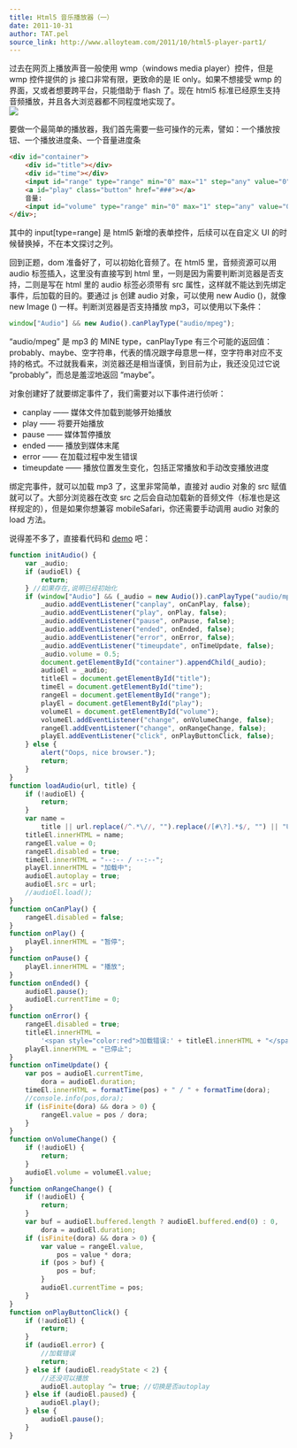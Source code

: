 ```yaml
---
title: Html5 音乐播放器（一）
date: 2011-10-31
author: TAT.pel
source_link: http://www.alloyteam.com/2011/10/html5-player-part1/
---
```


<!-- {% raw %} - for jekyll -->

过去在网页上播放声音一般使用 wmp（windows media player）控件，但是 wmp 控件提供的 js 接口非常有限，更致命的是 IE only。如果不想接受 wmp 的界面，又或者想要跨平台，只能借助于 flash 了。现在 html5 标准已经原生支持音频播放，并且各大浏览器都不同程度地实现了。  
![](http://alloyteam.com/wp-content/uploads/2011/10/audio-player-img1.png)  

要做一个最简单的播放器，我们首先需要一些可操作的元素，譬如：一个播放按钮、一个播放进度条、一个音量进度条

```html
<div id="container">
    <div id="title"></div>
    <div id="time"></div>
    <input id="range" type="range" min="0" max="1" step="any" value="0" />
    <a id="play" class="button" href="###"></a>
    音量:
    <input id="volume" type="range" min="0" max="1" step="any" value="0.5" />
</div>;
```

其中的 input\[type=range] 是 html5 新增的表单控件，后续可以在自定义 UI 的时候替换掉，不在本文探讨之列。

回到正题，dom 准备好了，可以初始化音频了。在 html5 里，音频资源可以用 audio 标签插入，这里没有直接写到 html 里，一则是因为需要判断浏览器是否支持，二则是写在 html 里的 audio 标签必须带有 src 属性，这样就不能达到先绑定事件，后加载的目的。要通过 js 创建 audio 对象，可以使用 new Audio ()，就像 new Image () 一样。判断浏览器是否支持播放 mp3，可以使用以下条件：

```javascript
window["Audio"] && new Audio().canPlayType("audio/mpeg");
```

“audio/mpeg” 是 mp3 的 MINE type，canPlayType 有三个可能的返回值：probably、maybe、空字符串，代表的情况跟字母意思一样，空字符串对应不支持的格式。不过就我看来，浏览器还是相当谨慎，到目前为止，我还没见过它说 “probably”，而总是羞涩地返回 “maybe”。

对象创建好了就要绑定事件了，我们需要对以下事件进行侦听：

-   canplay —— 媒体文件加载到能够开始播放
-   play —— 将要开始播放
-   pause —— 媒体暂停播放
-   ended —— 播放到媒体末尾
-   error —— 在加载过程中发生错误
-   timeupdate —— 播放位置发生变化，包括正常播放和手动改变播放进度

绑定完事件，就可以加载 mp3 了，这里非常简单，直接对 audio 对象的 src 赋值就可以了。大部分浏览器在改变 src 之后会自动加载新的音频文件（标准也是这样规定的），但是如果你想兼容 mobileSafari，你还需要手动调用 audio 对象的 load 方法。

说得差不多了，直接看代码和 [demo](http://alloyteam.com/wp-content/uploads/2011/10/audio-player-demo1.html) 吧：

```javascript
function initAudio() {
    var _audio;
    if (audioEl) {
        return;
    } //如果存在,说明已经初始化
    if (window["Audio"] && (_audio = new Audio()).canPlayType("audio/mpeg")) {
        _audio.addEventListener("canplay", onCanPlay, false);
        _audio.addEventListener("play", onPlay, false);
        _audio.addEventListener("pause", onPause, false);
        _audio.addEventListener("ended", onEnded, false);
        _audio.addEventListener("error", onError, false);
        _audio.addEventListener("timeupdate", onTimeUpdate, false);
        _audio.volume = 0.5;
        document.getElementById("container").appendChild(_audio);
        audioEl = _audio;
        titleEl = document.getElementById("title");
        timeEl = document.getElementById("time");
        rangeEl = document.getElementById("range");
        playEl = document.getElementById("play");
        volumeEl = document.getElementById("volume");
        volumeEl.addEventListener("change", onVolumeChange, false);
        rangeEl.addEventListener("change", onRangeChange, false);
        playEl.addEventListener("click", onPlayButtonClick, false);
    } else {
        alert("Oops, nice browser.");
        return;
    }
}
function loadAudio(url, title) {
    if (!audioEl) {
        return;
    }
    var name =
        title || url.replace(/^.*\//, "").replace(/[#\?].*$/, "") || "Unknown";
    titleEl.innerHTML = name;
    rangeEl.value = 0;
    rangeEl.disabled = true;
    timeEl.innerHTML = "--:-- / --:--";
    playEl.innerHTML = "加载中";
    audioEl.autoplay = true;
    audioEl.src = url;
    //audioEl.load();
}
function onCanPlay() {
    rangeEl.disabled = false;
}
function onPlay() {
    playEl.innerHTML = "暂停";
}
function onPause() {
    playEl.innerHTML = "播放";
}
function onEnded() {
    audioEl.pause();
    audioEl.currentTime = 0;
}
function onError() {
    rangeEl.disabled = true;
    titleEl.innerHTML =
        '<span style="color:red">加载错误:' + titleEl.innerHTML + "</span>";
    playEl.innerHTML = "已停止";
}
function onTimeUpdate() {
    var pos = audioEl.currentTime,
        dora = audioEl.duration;
    timeEl.innerHTML = formatTime(pos) + " / " + formatTime(dora);
    //console.info(pos,dora);
    if (isFinite(dora) && dora > 0) {
        rangeEl.value = pos / dora;
    }
}
function onVolumeChange() {
    if (!audioEl) {
        return;
    }
    audioEl.volume = volumeEl.value;
}
function onRangeChange() {
    if (!audioEl) {
        return;
    }
    var buf = audioEl.buffered.length ? audioEl.buffered.end(0) : 0,
        dora = audioEl.duration;
    if (isFinite(dora) && dora > 0) {
        var value = rangeEl.value,
            pos = value * dora;
        if (pos > buf) {
            pos = buf;
        }
        audioEl.currentTime = pos;
    }
}
function onPlayButtonClick() {
    if (!audioEl) {
        return;
    }
    if (audioEl.error) {
        //加载错误
        return;
    } else if (audioEl.readyState < 2) {
        //还没可以播放
        audioEl.autoplay ^= true; //切换是否autoplay
    } else if (audioEl.paused) {
        audioEl.play();
    } else {
        audioEl.pause();
    }
}
```


<!-- {% endraw %} - for jekyll -->